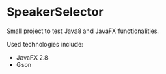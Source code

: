# SpeakerSelector
Small project to test Java8 and JavaFX functionalities.

Used technologies include:
* JavaFX 2.8
* Gson
